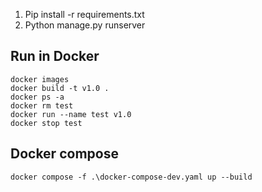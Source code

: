 1. Pip install -r requirements.txt
2. Python manage.py runserver

## Run in Docker
```commandline
docker images
docker build -t v1.0 .
docker ps -a
docker rm test
docker run --name test v1.0
docker stop test
```
## Docker compose
```commandline
docker compose -f .\docker-compose-dev.yaml up --build

```
